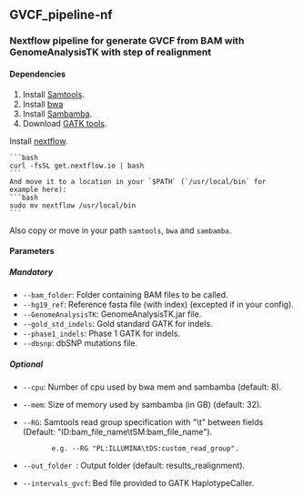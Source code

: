## GVCF_pipeline-nf
### Nextflow pipeline for generate GVCF from BAM with GenomeAnalysisTK with step of realignment 

#### Dependencies
1. Install [Samtools](https://github.com/samtools/samtools).
2. Install [bwa](http://bio-bwa.sourceforge.net/)
3. Install [Sambamba](https://github.com/lomereiter/sambamba/releases).
4. Download [GATK tools](https://www.broadinstitute.org/gatk/download/).

Install [nextflow](http://www.nextflow.io/).

	```bash
	curl -fsSL get.nextflow.io | bash
	```
	And move it to a location in your `$PATH` (`/usr/local/bin` for example here):
	```bash
	sudo mv nextflow /usr/local/bin
	```
Also copy or move in your path ```samtools```, ```bwa``` and ```sambamba```.

#### Parameters
##### Mandatory
- ```--bam_folder```: Folder containing BAM files to be called.
- ```--hg19_ref```: Reference fasta file (with index) (excepted if in your config).
- ```--GenomeAnalysisTK```: GenomeAnalysisTK.jar file.
- ```--gold_std_indels```: Gold standard GATK for indels.
- ```--phase1_indels```: Phase 1 GATK for indels.
- ```--dbsnp```: dbSNP mutations file. 

##### Optional
- ```--cpu```: Number of cpu used by bwa mem and sambamba (default: 8).
- ```--mem```: Size of memory used by sambamba (in GB) (default: 32).
- ```--RG```: Samtools read group specification with "\t" between fields (Default: "ID:bam_file_name\tSM:bam_file_name").
 
             e.g. --RG "PL:ILLUMINA\tDS:custom_read_group".
             
- ```--out_folder ```: Output folder (default: results_realignment).
- ```--intervals_gvcf```: Bed file provided to GATK HaplotypeCaller.
